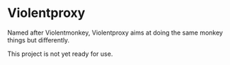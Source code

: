 # Violentproxy

Named after Violentmonkey, Violentproxy aims at doing the same monkey things but differently. 

This project is not yet ready for use. 
